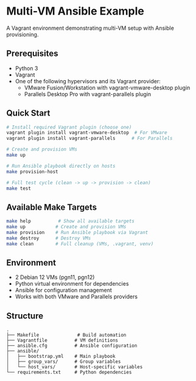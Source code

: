 # Multi-VM Ansible Example

A Vagrant environment demonstrating multi-VM setup with Ansible provisioning.

## Prerequisites

- Python 3
- Vagrant
- One of the following hypervisors and its Vagrant provider:
  - VMware Fusion/Workstation with vagrant-vmware-desktop plugin
  - Parallels Desktop Pro with vagrant-parallels plugin

## Quick Start

```bash
# Install required Vagrant plugin (choose one)
vagrant plugin install vagrant-vmware-desktop  # For VMware
vagrant plugin install vagrant-parallels      # For Parallels

# Create and provision VMs
make up

# Run Ansible playbook directly on hosts
make provision-host

# Full test cycle (clean -> up -> provision -> clean)
make test
```

## Available Make Targets

```bash
make help          # Show all available targets
make up           # Create and provision VMs
make provision    # Run Ansible playbook via Vagrant
make destroy      # Destroy VMs
make clean        # Full cleanup (VMs, .vagrant, venv)
```

## Environment

- 2 Debian 12 VMs (pgn11, pgn12)
- Python virtual environment for dependencies
- Ansible for configuration management
- Works with both VMware and Parallels providers

## Structure

```
.
├── Makefile              # Build automation
├── Vagrantfile          # VM definitions
├── ansible.cfg          # Ansible configuration
├── ansible/            
│   ├── bootstrap.yml    # Main playbook
│   ├── group_vars/      # Group variables
│   └── host_vars/       # Host-specific variables
└── requirements.txt     # Python dependencies
``` 
